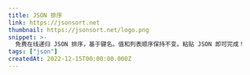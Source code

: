 ```yaml
---
title: JSON 排序
link: https://jsonsort.net
thumbnail: https://jsonsort.net/logo.png
snippet: >-
  免费在线递归 JSON 排序，基于键名。值和列表顺序保持不变。粘贴 JSON 即可完成！
tags: ["json"]
createdAt: 2022-12-15T00:00:00.000Z
---
```

